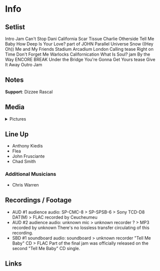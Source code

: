 # Info

## Setlist

Intro Jam
Can't Stop
Dani California
Scar Tissue
Charlie
Otherside
Tell Me Baby
How Deep Is Your Love? part of JOHN
Parallel Universe
Snow ((Hey Oh))
Me and My Friends
Stadium Arcadium
London Calling tease
Right on Time
Don't Forget Me
Warlocks
Californication
What Is Soul? jam
By the Way
ENCORE BREAK
Under the Bridge
You're Gonna Get Yours tease
Give It Away
Outro Jam

## Notes

**Support**: Dizzee Rascal

## Media 

<details>
  <summary>Pictures</summary>
  <!--<img alt="Setlist" title="Setlist" src="_.jpg" height="200" />
  <img alt="Flyer" title="Flyer" src="_.jpg" height="200" />
  <img alt="Clipper" title="Clipper" src="_.jpg" height="200" />
  <img alt="Ticket" title="Ticket" src="_.jpg" height="200" />
  -->
</details>

## Line Up

* Anthony Kiedis
* Flea
* John Frusciante
* Chad Smith

### Additional Musicians

* Chris Warren

## Recordings / Footage

* AUD #1 audience audio: SP-CMC-8 > SP-SPSB-6 > Sony TCD-D8 DAT(M) > FLAC recorded by Ceucheumeu
* AUD #2 audience audio: unknown mic > unknown recorder ? > MP3 recorded by unknown There's no lossless transfer circulating of this recording.  
* SBD #1 soundboard audio: soundboard > unknown recorder "Tell Me Baby" CD > FLAC Part of the final jam was officially released on the second "Tell Me Baby" CD single.


## Links